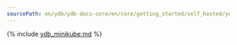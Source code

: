 ```yaml
---
sourcePath: en/ydb/ydb-docs-core/en/core/getting_started/self_hosted/ydb_minikube.md
---
```


{% include [ydb_minikube.md](_includes/ydb_minikube.md) %}
